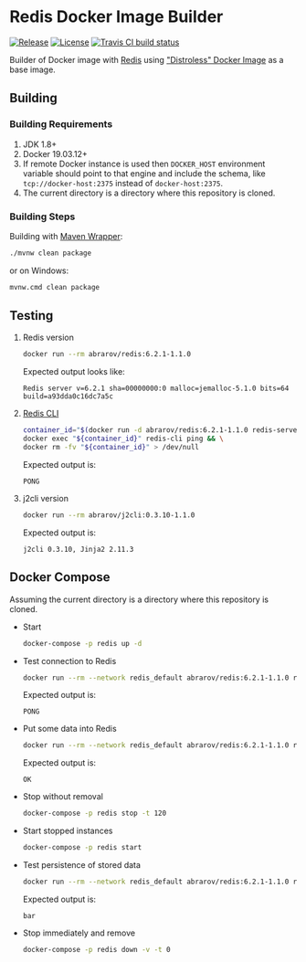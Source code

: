 # Redis Docker Image Builder

[![Release](https://img.shields.io/github/release/mabrarov/redis-builder.svg)](https://github.com/mabrarov/redis-builder/releases/latest)
[![License](https://img.shields.io/github/license/mabrarov/redis-builder)](https://github.com/mabrarov/redis-builder/tree/master/LICENSE)
[![Travis CI build status](https://travis-ci.com/mabrarov/redis-builder.svg?branch=master)](https://travis-ci.com/github/mabrarov/redis-builder)

Builder of Docker image with [Redis](https://github.com/redis/redis) using
["Distroless" Docker Image](https://github.com/GoogleContainerTools/distroless) as a base image.

## Building

### Building Requirements

1. JDK 1.8+
1. Docker 19.03.12+
1. If remote Docker instance is used then `DOCKER_HOST` environment variable should point to that
   engine and include the schema, like `tcp://docker-host:2375` instead of `docker-host:2375`.
1. The current directory is a directory where this repository is cloned.

### Building Steps

Building with [Maven Wrapper](https://github.com/takari/maven-wrapper):

```bash
./mvnw clean package
```

or on Windows:

```bash
mvnw.cmd clean package
```

## Testing

1. Redis version

   ```bash
   docker run --rm abrarov/redis:6.2.1-1.1.0
   ```

   Expected output looks like:

   ```text
   Redis server v=6.2.1 sha=00000000:0 malloc=jemalloc-5.1.0 bits=64 build=a93dda0c16dc7a5c
   ```

1. [Redis CLI](https://github.com/redis/redis#playing-with-redis)

   ```bash
   container_id="$(docker run -d abrarov/redis:6.2.1-1.1.0 redis-server)" && \
   docker exec "${container_id}" redis-cli ping && \
   docker rm -fv "${container_id}" > /dev/null
   ```

   Expected output is:

   ```text
   PONG
   ```

1. j2cli version

   ```bash
   docker run --rm abrarov/j2cli:0.3.10-1.1.0
   ```

   Expected output is:

   ```text
   j2cli 0.3.10, Jinja2 2.11.3
   ```

## Docker Compose

Assuming the current directory is a directory where this repository is cloned.

* Start

   ```bash
   docker-compose -p redis up -d
   ```

* Test connection to Redis

   ```bash
   docker run --rm --network redis_default abrarov/redis:6.2.1-1.1.0 redis-cli -h redis ping
   ```

   Expected output is:
  
   ```text
   PONG
   ```

* Put some data into Redis

   ```bash
   docker run --rm --network redis_default abrarov/redis:6.2.1-1.1.0 redis-cli -h redis set foo bar
   ```

   Expected output is:
  
   ```text
   OK
   ```

* Stop without removal

   ```bash
   docker-compose -p redis stop -t 120
   ```

* Start stopped instances

   ```bash
   docker-compose -p redis start
   ```

* Test persistence of stored data

   ```bash
   docker run --rm --network redis_default abrarov/redis:6.2.1-1.1.0 redis-cli -h redis get foo
   ```

   Expected output is:
  
   ```text
   bar
   ```

* Stop immediately and remove

   ```bash
   docker-compose -p redis down -v -t 0
   ```
